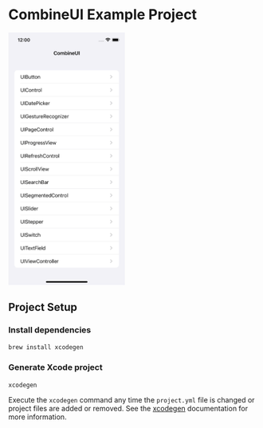 # CombineUI Example Project

<img src="Examples.png" width="234" />

## Project Setup

### Install dependencies

```
brew install xcodegen
```

### Generate Xcode project

```
xcodegen
```

Execute the `xcodegen` command any time the `project.yml` file is changed or project files are added or removed. See the [xcodegen](https://github.com/yonaskolb/XcodeGen) documentation for more information.
